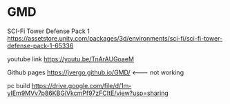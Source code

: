 # GMD



SCI-Fi Tower Defense Pack 1
https://assetstore.unity.com/packages/3d/environments/sci-fi/sci-fi-tower-defense-pack-1-65336

youtube link
https://youtu.be/TnArAUGoaeM

Github pages
https://jvergo.github.io/GMD/ <--- not working

pc build
https://drive.google.com/file/d/1m-yIEm9MVv7p86KBGiVkcmPf97zFCItE/view?usp=sharing
